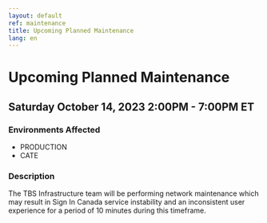 ```yaml
---
layout: default
ref: maintenance
title: Upcoming Planned Maintenance
lang: en
---
```

# Upcoming Planned Maintenance

## Saturday October 14, 2023 2:00PM - 7:00PM ET

### Environments Affected

* PRODUCTION
* CATE

### Description

The TBS Infrastructure team will be performing network maintenance which may result in Sign In Canada service instability and an inconsistent user experience for a period of 10 minutes during this timeframe.
